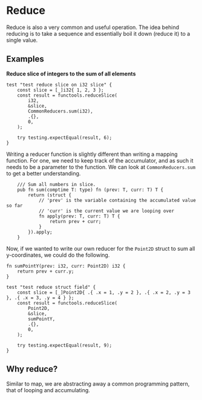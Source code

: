 # Reduce

Reduce is also a very common and useful operation. The idea behind reducing is to take a sequence and essentially boil it down (reduce it) to a single value.

## Examples

**Reduce slice of integers to the sum of all elements**

```zig
test "test reduce slice on i32 slice" {
    const slice = [_]i32{ 1, 2, 3 };
    const result = functools.reduceSlice(
        i32,
        &slice,
        CommonReducers.sum(i32),
        .{},
        0,
    );

    try testing.expectEqual(result, 6);
}
```

Writing a reducer function is slightly different than writing a mapping function. For one, we need to keep track of the accumulator, and as such it needs to be a parameter to the function. We can look at `CommonReducers.sum` to get a better understanding.

```zig{6-8}
    /// Sum all numbers in slice.
    pub fn sum(comptime T: type) fn (prev: T, curr: T) T {
        return (struct {
            // 'prev' is the variable containing the accumulated value so far
            // 'curr' is the current value we are looping over
            fn apply(prev: T, curr: T) T {
                return prev + curr;
            }
        }).apply;
    }

```

Now, if we wanted to write our own reducer for the `Point2D` struct to sum all y-coordinates, we could do the following.

```zig
fn sumPointY(prev: i32, curr: Point2D) i32 {
    return prev + curr.y;
}

test "test reduce struct field" {
    const slice = [_]Point2D{ .{ .x = 1, .y = 2 }, .{ .x = 2, .y = 3 }, .{ .x = 3, .y = 4 } };
    const result = functools.reduceSlice(
        Point2D,
        &slice,
        sumPointY,
        .{},
        0,
    );

    try testing.expectEqual(result, 9);
}
```

## Why reduce?

Similar to map, we are abstracting away a common programming pattern, that of looping and accumulating.
